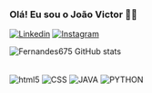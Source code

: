 
### Olá! Eu sou o João Victor 👋🏼

[![Linkedin](https://img.shields.io/badge/LinkedIn-0077B5?style=for-the-badge&logo=linkedin&logoColor=white)](https://www.linkedin.com/in/joãovictor-f)
[![Instagram](https://img.shields.io/badge/Instagram-E4405F?style=for-the-badge&logo=instagram&logoColor=white)](https://www.instagram.com/joaov.f/)


![Fernandes675 GitHub stats](https://github-readme-stats.vercel.app/api?username=Fernandes675&show_icons=true&theme=tokyonight) 



<div style="Display: inline_block"><br/>
<img align="center" alt="html5"src="https://img.shields.io/badge/HTML5-E34F26?style=for-the-badge&logo=html5&logoColor=white" />
<img align="center" alt="CSS"src="https://img.shields.io/badge/CSS-239120?&style=for-the-badge&logo=css3&logoColor=white" />
<img align="center" alt="JAVA"src="https://img.shields.io/badge/Java-ED8B00?style=for-the-badge&logo=openjdk&logoColor=white" />
<img align="center" alt="PYTHON"src="https://img.shields.io/badge/Python-3776AB?style=for-the-badge&logo=python&logoColor=white" />

</div>
